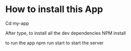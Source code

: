 
# How to install this App

Cd my-app

After type, to install all the dev dependencies
NPM install

to run the app
npm run start to start the server
